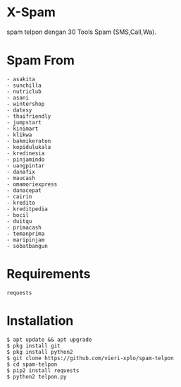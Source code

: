 # X-Spam
spam telpon dengan 30 Tools Spam (SMS,Call,Wa).
# Spam From
```
- asakita
- sunchilla 
- nutriclub
- asani
- wintershop
- datesy
- thaifriendly
- jumpstart
- kinimart
- klikwa
- bakmikeraton
- kopidulukala
- kredinesia
- pinjamindo
- uangpintar
- danafix
- maucash 
- omamoriexpress
- danacepat
- cairin
- kredito
- kreditpedia
- bocil
- duitqu
- primacash
- temanprima
- maripinjam
- sobatbangun
```
# Requirements
```
requests
```
# Installation
```
$ apt update && apt upgrade
$ pkg install git
$ pkg install python2
$ git clone https://github.com/vieri-xplo/spam-telpon
$ cd spam-telpon
$ pip2 install requests
$ python2 telpon.py
```
